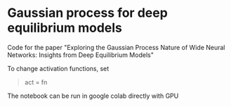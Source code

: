 # Gaussian process for deep equilibrium models

Code for the paper "Exploring the Gaussian Process Nature of Wide Neural
Networks: Insights from Deep Equilibrium Models"

To change activation functions, set 

> act = fn

The notebook can be run in google colab directly with GPU
